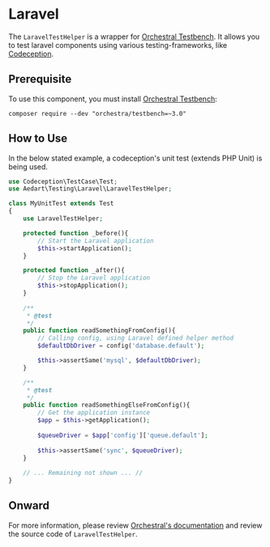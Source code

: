 # Laravel

The `LaravelTestHelper` is a wrapper for [Orchestral Testbench](https://github.com/orchestral/testbench).
It allows you to test laravel components using various testing-frameworks, like [Codeception](https://codeception.com/).

## Prerequisite

To use this component, you must install [Orchestral Testbench](https://github.com/orchestral/testbench):

```shell
composer require --dev "orchestra/testbench=~3.0"
```

## How to Use

In the below stated example, a codeception's unit test (extends PHP Unit) is being used.

```php
use Codeception\TestCase\Test;
use Aedart\Testing\Laravel\LaravelTestHelper;

class MyUnitTest extends Test
{
    use LaravelTestHelper;

    protected function _before(){
        // Start the Laravel application
        $this->startApplication();
    }

    protected function _after(){
        // Stop the Laravel application
        $this->stopApplication();
    }
    
    /**
     * @test
     */
    public function readSomethingFromConfig(){
        // Calling config, using Laravel defined helper method
        $defaultDbDriver = config('database.default');

        $this->assertSame('mysql', $defaultDbDriver);
    }

    /**
     * @test
     */
    public function readSomethingElseFromConfig(){
        // Get the application instance
        $app = $this->getApplication();
        
        $queueDriver = $app['config']['queue.default'];
        
        $this->assertSame('sync', $queueDriver);
    }
    
    // ... Remaining not shown ... //
}
```

## Onward

For more information, please review [Orchestral's documentation](https://github.com/orchestral/testbench) and review the source code of `LaravelTestHelper`.
